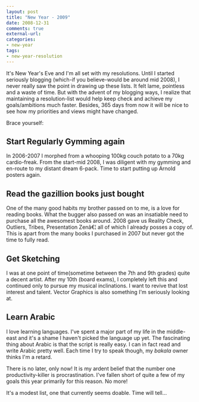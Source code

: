 ```yaml
---
layout: post
title: "New Year - 2009"
date: 2008-12-31
comments: true
external-url:
categories:
- new-year
tags:
- new-year-resolution
---
```


It's New Year's Eve and I'm all set with my resolutions. Until I started seriously blogging (which-if you believe-would be around mid 2008), I never really saw the point in drawing up these lists. It felt lame, pointless and a waste of time. But with the advent of my blogging ways, I realize that maintaining a resolution-list would help keep check and achieve my goals/ambitions much faster. Besides, 365 days from now it will be nice to see how my priorities and views might have changed.

Brace yourself:

## Start Regularly Gymming again

In 2006-2007 I morphed from a whooping 100kg couch potato to a 70kg cardio-freak. From the start-mid 2008, I was diligent with my gymming and en-route to my distant dream 6-pack. Time to start putting up Arnold posters again.

## Read the gazillion books just bought

One of the many good habits my brother passed on to me, is a love for reading books. What the bugger also passed on was an insatiable need to purchase all the awesomest books around. 2008 gave us Reality Check, Outliers, Tribes, Presentation Zenâ€¦ all of which I already posses a copy of. This is apart from the many books I purchased in 2007 but never got the time to fully read.

## Get Sketching

I was at one point of time(sometime between the 7th and 9th grades) quite a decent artist. After my 10th (board exams), I completely left this and continued only to pursue my musical inclinations. I want to revive that lost interest and talent. Vector Graphics is also something I'm seriously looking at.

## Learn Arabic

I love learning languages. I've spent a major part of my life in the middle-east and it's a shame I haven't picked the language up yet. The fascinating thing about Arabic is that the script is really easy. I can in fact read and write Arabic pretty well. Each time I try to speak though, my *bakala* owner thinks I'm a retard.


There is no later, only now! It is my ardent belief that the number one productivity-killer is procrastination. I've fallen short of quite a few of my goals this year primarily for this reason. No more!

It's a modest list, one that currently seems doable. Time will tell...